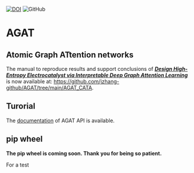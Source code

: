 [![DOI](https://zenodo.org/badge/545430295.svg)](https://zenodo.org/badge/latestdoi/545430295) ![GitHub](https://img.shields.io/github/license/jzhang-github/AGAT)   

# AGAT
## Atomic Graph ATtention networks

The manual to reproduce  results and support conclusions of [***Design High-Entropy Electrocatalyst via Interpretable Deep Graph Attention Learning***](https://doi.org/10.1016/j.joule.2023.06.003) is now available at: https://github.com/jzhang-github/AGAT/tree/main/AGAT_CATA.

## Turorial
The [documentation](https://jzhang-github.github.io/AGAT/) of AGAT API is available.

## pip wheel
**The pip wheel is coming soon. Thank you for being so patient.**

For a test
